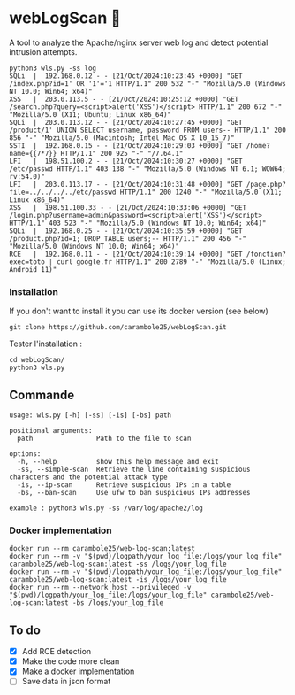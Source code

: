 # webLogScan 🎯
A tool to analyze the Apache/nginx server web log and detect potential intrusion attempts.

```
python3 wls.py -ss log 
SQLi  |  192.168.0.12 - - [21/Oct/2024:10:23:45 +0000] "GET /index.php?id=1' OR '1'='1 HTTP/1.1" 200 532 "-" "Mozilla/5.0 (Windows NT 10.0; Win64; x64)"
XSS   |  203.0.113.5 - - [21/Oct/2024:10:25:12 +0000] "GET /search.php?query=<script>alert('XSS')</script> HTTP/1.1" 200 672 "-" "Mozilla/5.0 (X11; Ubuntu; Linux x86_64)"
SQLi  |  203.0.113.12 - - [21/Oct/2024:10:27:45 +0000] "GET /product/1' UNION SELECT username, password FROM users-- HTTP/1.1" 200 856 "-" "Mozilla/5.0 (Macintosh; Intel Mac OS X 10_15_7)"
SSTI  |  192.168.0.15 - - [21/Oct/2024:10:29:03 +0000] "GET /home?name={{7*7}} HTTP/1.1" 200 925 "-" "/7.64.1"
LFI   |  198.51.100.2 - - [21/Oct/2024:10:30:27 +0000] "GET /etc/passwd HTTP/1.1" 403 138 "-" "Mozilla/5.0 (Windows NT 6.1; WOW64; rv:54.0)"
LFI   |  203.0.113.17 - - [21/Oct/2024:10:31:48 +0000] "GET /page.php?file=../../../../etc/passwd HTTP/1.1" 200 1240 "-" "Mozilla/5.0 (X11; Linux x86_64)"
XSS   |  198.51.100.33 - - [21/Oct/2024:10:33:06 +0000] "GET /login.php?username=admin&password=<script>alert('XSS')</script> HTTP/1.1" 403 523 "-" "Mozilla/5.0 (Windows NT 10.0; Win64; x64)"
SQLi  |  192.168.0.25 - - [21/Oct/2024:10:35:59 +0000] "GET /product.php?id=1; DROP TABLE users;-- HTTP/1.1" 200 456 "-" "Mozilla/5.0 (Windows NT 10.0; Win64; x64)"
RCE   |  192.168.0.11 - - [21/Oct/2024:10:39:14 +0000] "GET /fonction?exec=toto | curl google.fr HTTP/1.1" 200 2789 "-" "Mozilla/5.0 (Linux; Android 11)"
```

### Installation

If you don't want to install it you can use its docker version (see below)

```
git clone https://github.com/carambole25/webLogScan.git
```

Tester l'installation :
```
cd webLogScan/
python3 wls.py
```

## Commande
```
usage: wls.py [-h] [-ss] [-is] [-bs] path

positional arguments:
  path                Path to the file to scan

options:
  -h, --help          show this help message and exit
  -ss, --simple-scan  Retrieve the line containing suspicious characters and the potential attack type
  -is, --ip-scan      Retrieve suspicious IPs in a table
  -bs, --ban-scan     Use ufw to ban suspicious IPs addresses

example : python3 wls.py -ss /var/log/apache2/log
```

### Docker implementation
```
docker run --rm carambole25/web-log-scan:latest
docker run --rm -v "$(pwd)/logpath/your_log_file:/logs/your_log_file" carambole25/web-log-scan:latest -ss /logs/your_log_file
docker run --rm -v "$(pwd)/logpath/your_log_file:/logs/your_log_file" carambole25/web-log-scan:latest -is /logs/your_log_file
docker run --rm --network host --privileged -v "$(pwd)/logpath/your_log_file:/logs/your_log_file" carambole25/web-log-scan:latest -bs /logs/your_log_file
```

## To do
- [x] Add RCE detection
- [x] Make the code more clean
- [x] Make a docker implementation
- [ ] Save data in json format
